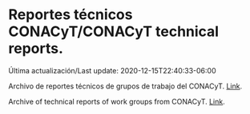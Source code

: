 # Reportes técnicos CONACyT/CONACyT technical reports.

Última actualización/Last update: 2020-12-15T22:40:33-06:00

Archivo de reportes técnicos de grupos de trabajo del CONACyT. [Link](https://coronavirus.conacyt.mx/productos/index.html).

Archive of technical reports of work groups from CONACyT. [Link](https://coronavirus.conacyt.mx/productos/index.html).
